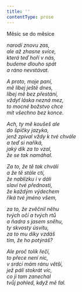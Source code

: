 ```yaml
---
title: ''
contentType: prose
---
```


Měsíc se do měsíce

_narodí znovu zas,  
ale až zhasne svíce,  
která teď hoří v nás,  
budeme dlouho spát  
a ráno nevstávat._

_A proto, moje paní,  
mě líbej ještě dnes,  
líbej mě bez přestání,  
vždyť láska nezná mez,  
to mocné božstvo chce  
mít všechno bez konce._

_Ach, ty mě koušeš ale  
do špičky jazyka,  
jenž zpíval vždy k tvé chvále  
a teď si naříká,  
jaký dík za to vzal,  
že se tak namáhal._

_Za to, že tě tak chválí  
a že tě stále ctí,  
že nablízku i v dáli  
slaví tvé přednosti,  
že každým výdechem  
říká tvé jméno všem,_

_za to, že zvěčnil něhu  
tvých očí a tvých rtů  
a ňadra s jasem sněhu,  
ty skvosty úsvitu,  
za to mu díky vzdáš  
tím, že ho potýráš?_

_Ale proč tolik řečí,  
to přece není nic,  
v srdci mám ránu větší,  
jež pálí stokrát víc,  
co ji tam zanechal  
tvůj pohled, když mě ťal._
